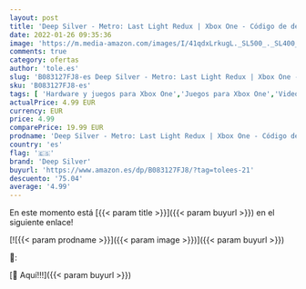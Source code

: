 ```yaml
---
layout: post
title: 'Deep Silver - Metro: Last Light Redux | Xbox One - Código de descarga'
date: 2022-01-26 09:35:36
image: 'https://m.media-amazon.com/images/I/41qdxLrkugL._SL500_._SL400_.jpg'
comments: true
category: ofertas
author: 'tole.es'
slug: 'B083127FJ8-es Deep Silver - Metro: Last Light Redux | Xbox One - Código...'
sku: 'B083127FJ8-es'
tags: [ 'Hardware y juegos para Xbox One','Juegos para Xbox One','Videojuegos','deep silver','xbox', ]
actualPrice: 4.99 EUR
currency: EUR
price: 4.99
comparePrice: 19.99 EUR
prodname: 'Deep Silver - Metro: Last Light Redux | Xbox One - Código de descarga'
country: 'es'
flag: '🇪🇸'
brand: 'Deep Silver'
buyurl: 'https://www.amazon.es/dp/B083127FJ8/?tag=tolees-21'
descuento: '75.04'
average: '4.99'
---
```


En este momento está [{{< param title >}}]({{< param buyurl >}}) en el siguiente enlace!

[![{{< param prodname >}}]({{< param image >}})]({{< param buyurl >}})

🔎:


[🛒 Aquí!!!]({{< param buyurl >}})
